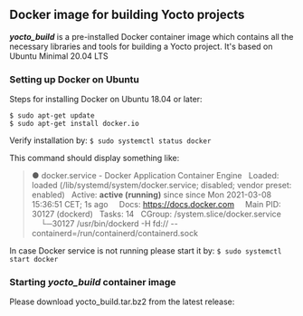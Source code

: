 
## Docker image for building Yocto projects
***yocto_build*** is a pre-installed Docker container image which contains all the necessary libraries and tools for building a Yocto project. It's based on Ubuntu Minimal 20.04 LTS

### Setting up Docker on Ubuntu
Steps for installing Docker on Ubuntu 18.04 or later:
```
$ sudo apt-get update
$ sudo apt-get install docker.io
```

Verify installation by:
`$ sudo systemctl status docker`

This command should display something like:

> ● docker.service - Docker Application Container Engine
> &nbsp;&nbsp;Loaded: loaded (/lib/systemd/system/docker.service; disabled; vendor preset: enabled)
> &nbsp;&nbsp;Active: **active (running)** since since Mon 2021-03-08 15:36:51 CET; 1s ago
> &nbsp;&nbsp;&nbsp;&nbsp;Docs: https://docs.docker.com
> &nbsp;&nbsp;&nbsp;&nbsp;Main PID: 30127 (dockerd)
> &nbsp;&nbsp;Tasks: 14
> &nbsp;&nbsp;CGroup: /system.slice/docker.service
> &nbsp;&nbsp;&nbsp;&nbsp;└─30127 /usr/bin/dockerd -H fd:// --containerd=/run/containerd/containerd.sock

In case Docker service is not running please start it by:
`$ sudo systemctl start docker`

### Starting *yocto_build* container image
Please download yocto_build.tar.bz2 from the latest release:



